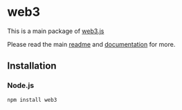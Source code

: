 # web3

This is a main package of [web3.js](https://github.com/ethereum/web3.js)

Please read the main [readme](https://github.com/ethereum/web3.js/blob/1.0/README.md)
and [documentation](https://web3js.readthedocs.io/en/1.0/) for more.

## Installation

### Node.js

```bash
npm install web3
```
